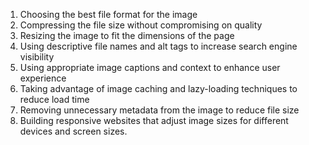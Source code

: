 

1. Choosing the best file format for the image
2. Compressing the file size without compromising on quality
3. Resizing the image to fit the dimensions of the page
4. Using descriptive file names and alt tags to increase search engine visibility
5. Using appropriate image captions and context to enhance user experience
6. Taking advantage of image caching and lazy-loading techniques to reduce load time
7. Removing unnecessary metadata from the image to reduce file size
8. Building responsive websites that adjust image sizes for different devices and screen sizes.